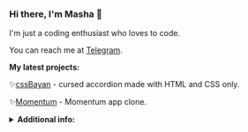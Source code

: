 ### Hi there, I'm Masha 👋

I'm just a coding enthusiast who loves to code.

You can reach me at [Telegram](https://t.me/koonukaame).

**My latest projects:**

✨[cssBayan](https://github.com/koonukaame/cssBayan) - cursed accordion made with HTML and CSS only.

✨[Momentum](https://rolling-scopes-school.github.io/koonukaame-JSFEPRESCHOOL2022Q4/) - Momentum app clone.

<details>
  <summary><b>Additional info:</b></summary>

[![Anurag's GitHub stats](https://github-readme-stats.vercel.app/api?username=koonukaame)](https://github.com/anuraghazra/github-readme-stats)
</details>
